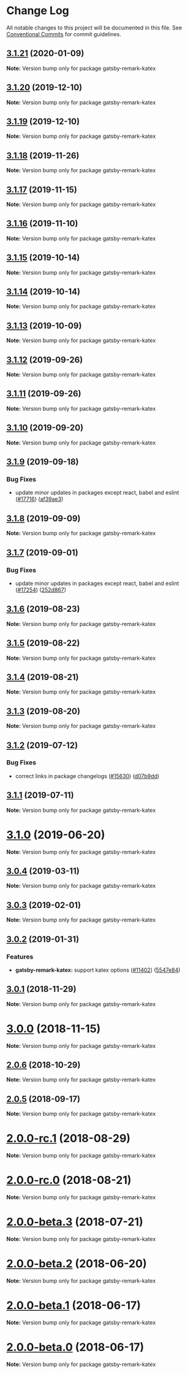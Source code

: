 # Change Log

All notable changes to this project will be documented in this file.
See [Conventional Commits](https://conventionalcommits.org) for commit guidelines.

## [3.1.21](https://github.com/gatsbyjs/gatsby/compare/gatsby-remark-katex@3.1.20...gatsby-remark-katex@3.1.21) (2020-01-09)

**Note:** Version bump only for package gatsby-remark-katex

## [3.1.20](https://github.com/gatsbyjs/gatsby/compare/gatsby-remark-katex@3.1.18...gatsby-remark-katex@3.1.20) (2019-12-10)

**Note:** Version bump only for package gatsby-remark-katex

## [3.1.19](https://github.com/gatsbyjs/gatsby/compare/gatsby-remark-katex@3.1.18...gatsby-remark-katex@3.1.19) (2019-12-10)

**Note:** Version bump only for package gatsby-remark-katex

## [3.1.18](https://github.com/gatsbyjs/gatsby/compare/gatsby-remark-katex@3.1.17...gatsby-remark-katex@3.1.18) (2019-11-26)

**Note:** Version bump only for package gatsby-remark-katex

## [3.1.17](https://github.com/gatsbyjs/gatsby/compare/gatsby-remark-katex@3.1.16...gatsby-remark-katex@3.1.17) (2019-11-15)

**Note:** Version bump only for package gatsby-remark-katex

## [3.1.16](https://github.com/gatsbyjs/gatsby/compare/gatsby-remark-katex@3.1.15...gatsby-remark-katex@3.1.16) (2019-11-10)

**Note:** Version bump only for package gatsby-remark-katex

## [3.1.15](https://github.com/gatsbyjs/gatsby/compare/gatsby-remark-katex@3.1.14...gatsby-remark-katex@3.1.15) (2019-10-14)

**Note:** Version bump only for package gatsby-remark-katex

## [3.1.14](https://github.com/gatsbyjs/gatsby/compare/gatsby-remark-katex@3.1.13...gatsby-remark-katex@3.1.14) (2019-10-14)

**Note:** Version bump only for package gatsby-remark-katex

## [3.1.13](https://github.com/gatsbyjs/gatsby/compare/gatsby-remark-katex@3.1.12...gatsby-remark-katex@3.1.13) (2019-10-09)

**Note:** Version bump only for package gatsby-remark-katex

## [3.1.12](https://github.com/gatsbyjs/gatsby/compare/gatsby-remark-katex@3.1.10...gatsby-remark-katex@3.1.12) (2019-09-26)

**Note:** Version bump only for package gatsby-remark-katex

## [3.1.11](https://github.com/gatsbyjs/gatsby/compare/gatsby-remark-katex@3.1.10...gatsby-remark-katex@3.1.11) (2019-09-26)

**Note:** Version bump only for package gatsby-remark-katex

## [3.1.10](https://github.com/gatsbyjs/gatsby/compare/gatsby-remark-katex@3.1.9...gatsby-remark-katex@3.1.10) (2019-09-20)

**Note:** Version bump only for package gatsby-remark-katex

## [3.1.9](https://github.com/gatsbyjs/gatsby/compare/gatsby-remark-katex@3.1.8...gatsby-remark-katex@3.1.9) (2019-09-18)

### Bug Fixes

- update minor updates in packages except react, babel and eslint ([#17716](https://github.com/gatsbyjs/gatsby/issues/17716)) ([af39ae3](https://github.com/gatsbyjs/gatsby/commit/af39ae3))

## [3.1.8](https://github.com/gatsbyjs/gatsby/compare/gatsby-remark-katex@3.1.7...gatsby-remark-katex@3.1.8) (2019-09-09)

**Note:** Version bump only for package gatsby-remark-katex

## [3.1.7](https://github.com/gatsbyjs/gatsby/compare/gatsby-remark-katex@3.1.6...gatsby-remark-katex@3.1.7) (2019-09-01)

### Bug Fixes

- update minor updates in packages except react, babel and eslint ([#17254](https://github.com/gatsbyjs/gatsby/issues/17254)) ([252d867](https://github.com/gatsbyjs/gatsby/commit/252d867))

## [3.1.6](https://github.com/gatsbyjs/gatsby/compare/gatsby-remark-katex@3.1.5...gatsby-remark-katex@3.1.6) (2019-08-23)

**Note:** Version bump only for package gatsby-remark-katex

## [3.1.5](https://github.com/gatsbyjs/gatsby/compare/gatsby-remark-katex@3.1.4...gatsby-remark-katex@3.1.5) (2019-08-22)

**Note:** Version bump only for package gatsby-remark-katex

## [3.1.4](https://github.com/gatsbyjs/gatsby/compare/gatsby-remark-katex@3.1.3...gatsby-remark-katex@3.1.4) (2019-08-21)

**Note:** Version bump only for package gatsby-remark-katex

## [3.1.3](https://github.com/gatsbyjs/gatsby/compare/gatsby-remark-katex@3.1.2...gatsby-remark-katex@3.1.3) (2019-08-20)

**Note:** Version bump only for package gatsby-remark-katex

## [3.1.2](https://github.com/gatsbyjs/gatsby/compare/gatsby-remark-katex@3.1.1...gatsby-remark-katex@3.1.2) (2019-07-12)

### Bug Fixes

- correct links in package changelogs ([#15630](https://github.com/gatsbyjs/gatsby/issues/15630)) ([d07b9dd](https://github.com/gatsbyjs/gatsby/commit/d07b9dd))

## [3.1.1](https://github.com/gatsbyjs/gatsby/compare/gatsby-remark-katex@3.1.0...gatsby-remark-katex@3.1.1) (2019-07-11)

**Note:** Version bump only for package gatsby-remark-katex

# [3.1.0](https://github.com/gatsbyjs/gatsby/compare/gatsby-remark-katex@3.0.4...gatsby-remark-katex@3.1.0) (2019-06-20)

**Note:** Version bump only for package gatsby-remark-katex

## [3.0.4](https://github.com/gatsbyjs/gatsby/compare/gatsby-remark-katex@3.0.3...gatsby-remark-katex@3.0.4) (2019-03-11)

**Note:** Version bump only for package gatsby-remark-katex

## [3.0.3](https://github.com/gatsbyjs/gatsby/compare/gatsby-remark-katex@3.0.2...gatsby-remark-katex@3.0.3) (2019-02-01)

**Note:** Version bump only for package gatsby-remark-katex

## [3.0.2](https://github.com/gatsbyjs/gatsby/compare/gatsby-remark-katex@3.0.1...gatsby-remark-katex@3.0.2) (2019-01-31)

### Features

- **gatsby-remark-katex:** support katex options ([#11402](https://github.com/gatsbyjs/gatsby/issues/11402)) ([5547e84](https://github.com/gatsbyjs/gatsby/commit/5547e84))

<a name="3.0.1"></a>

## [3.0.1](https://github.com/gatsbyjs/gatsby/compare/gatsby-remark-katex@3.0.0...gatsby-remark-katex@3.0.1) (2018-11-29)

**Note:** Version bump only for package gatsby-remark-katex

<a name="3.0.0"></a>

# [3.0.0](https://github.com/gatsbyjs/gatsby/compare/gatsby-remark-katex@2.0.6...gatsby-remark-katex@3.0.0) (2018-11-15)

**Note:** Version bump only for package gatsby-remark-katex

<a name="2.0.6"></a>

## [2.0.6](https://github.com/gatsbyjs/gatsby/compare/gatsby-remark-katex@2.0.5...gatsby-remark-katex@2.0.6) (2018-10-29)

**Note:** Version bump only for package gatsby-remark-katex

<a name="2.0.5"></a>

## [2.0.5](https://github.com/gatsbyjs/gatsby/compare/gatsby-remark-katex@2.0.0-rc.1...gatsby-remark-katex@2.0.5) (2018-09-17)

**Note:** Version bump only for package gatsby-remark-katex

<a name="2.0.0-rc.1"></a>

# [2.0.0-rc.1](https://github.com/gatsbyjs/gatsby/compare/gatsby-remark-katex@2.0.0-rc.0...gatsby-remark-katex@2.0.0-rc.1) (2018-08-29)

**Note:** Version bump only for package gatsby-remark-katex

<a name="2.0.0-rc.0"></a>

# [2.0.0-rc.0](https://github.com/gatsbyjs/gatsby/compare/gatsby-remark-katex@2.0.0-beta.3...gatsby-remark-katex@2.0.0-rc.0) (2018-08-21)

**Note:** Version bump only for package gatsby-remark-katex

<a name="2.0.0-beta.3"></a>

# [2.0.0-beta.3](https://github.com/gatsbyjs/gatsby/compare/gatsby-remark-katex@2.0.0-beta.2...gatsby-remark-katex@2.0.0-beta.3) (2018-07-21)

**Note:** Version bump only for package gatsby-remark-katex

<a name="2.0.0-beta.2"></a>

# [2.0.0-beta.2](https://github.com/gatsbyjs/gatsby/compare/gatsby-remark-katex@2.0.0-beta.1...gatsby-remark-katex@2.0.0-beta.2) (2018-06-20)

**Note:** Version bump only for package gatsby-remark-katex

<a name="2.0.0-beta.1"></a>

# [2.0.0-beta.1](https://github.com/gatsbyjs/gatsby/compare/gatsby-remark-katex@2.0.0-beta.0...gatsby-remark-katex@2.0.0-beta.1) (2018-06-17)

**Note:** Version bump only for package gatsby-remark-katex

<a name="2.0.0-beta.0"></a>

# [2.0.0-beta.0](https://github.com/gatsbyjs/gatsby/compare/gatsby-remark-katex@1.0.14...gatsby-remark-katex@2.0.0-beta.0) (2018-06-17)

**Note:** Version bump only for package gatsby-remark-katex
